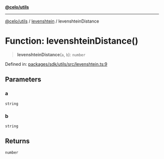 [**@celo/utils**](../../README.md)

***

[@celo/utils](../../README.md) / [levenshtein](../README.md) / levenshteinDistance

# Function: levenshteinDistance()

> **levenshteinDistance**(`a`, `b`): `number`

Defined in: [packages/sdk/utils/src/levenshtein.ts:9](https://github.com/celo-org/developer-tooling/blob/master/packages/sdk/utils/src/levenshtein.ts#L9)

## Parameters

### a

`string`

### b

`string`

## Returns

`number`
